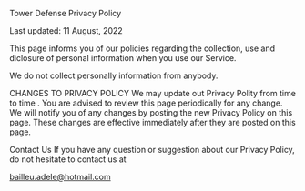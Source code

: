 Tower Defense 
Privacy Policy

Last updated: 11 August, 2022

This page informs you of our policies regarding the collection, use and diclosure of personal information when you use our Service.

We do not collect personally information from anybody.

CHANGES TO PRIVACY POLICY
We may update out Privacy Polity from time to time .
You are advised to review this page periodically for any change. We will notify you of any changes by posting the new Privacy Policy on this page.
These changes are effective immediately after they are posted on this page.

Contact Us
If you have any question or suggestion about our Privacy Policy, do not hesitate to contact us at

bailleu.adele@hotmail.com
